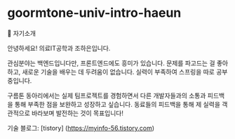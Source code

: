 # goormtone-univ-intro-haeun
👋 자기소개

안녕하세요! 의료IT공학과 조하은입니다.

관심분야는 백엔드입니다만, 프론트엔드에도 흥미가 있습니다.
문제를 파고드는 걸 좋아하고, 새로운 기술을 배우는 데 두려움이 없습니다.
실력이 부족하여 스프링을 따로 공부 중입니다.

구름톤 동아리에서는 실제 팀프로젝트를 경험하면서 다른 개발자들과의 소통과 피드백을 통해 부족한 점을 보완하고 성장하고 싶습니다. 동료들의 피드백을 통해 제 실력을 객관적으로 바라보며 발전하는 것이 목표입니다!

기술 블로그: [tistory] (https://myinfo-56.tistory.com)